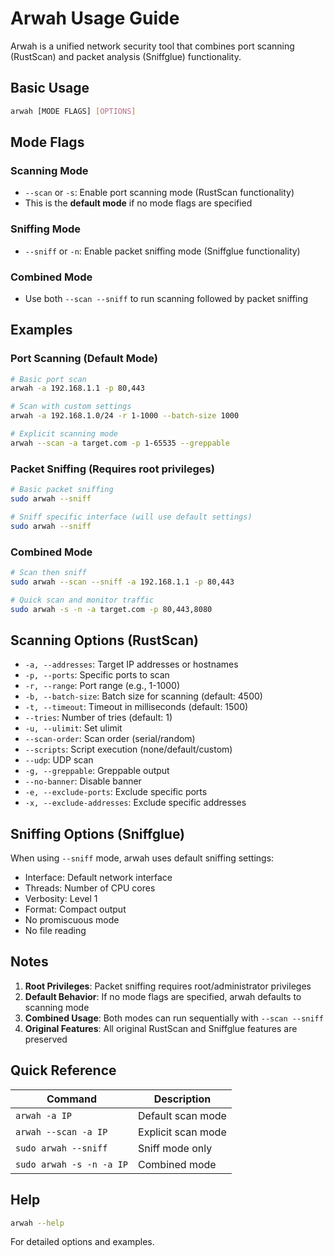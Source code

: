 # Arwah Usage Guide

Arwah is a unified network security tool that combines port scanning (RustScan) and packet analysis (Sniffglue) functionality.

## Basic Usage

```bash
arwah [MODE FLAGS] [OPTIONS]
```

## Mode Flags

### Scanning Mode
- `--scan` or `-s`: Enable port scanning mode (RustScan functionality)
- This is the **default mode** if no mode flags are specified

### Sniffing Mode  
- `--sniff` or `-n`: Enable packet sniffing mode (Sniffglue functionality)

### Combined Mode
- Use both `--scan --sniff` to run scanning followed by packet sniffing

## Examples

### Port Scanning (Default Mode)
```bash
# Basic port scan
arwah -a 192.168.1.1 -p 80,443

# Scan with custom settings
arwah -a 192.168.1.0/24 -r 1-1000 --batch-size 1000

# Explicit scanning mode
arwah --scan -a target.com -p 1-65535 --greppable
```

### Packet Sniffing (Requires root privileges)
```bash
# Basic packet sniffing
sudo arwah --sniff

# Sniff specific interface (will use default settings)
sudo arwah --sniff
```

### Combined Mode
```bash
# Scan then sniff
sudo arwah --scan --sniff -a 192.168.1.1 -p 80,443

# Quick scan and monitor traffic
sudo arwah -s -n -a target.com -p 80,443,8080
```

## Scanning Options (RustScan)

- `-a, --addresses`: Target IP addresses or hostnames
- `-p, --ports`: Specific ports to scan
- `-r, --range`: Port range (e.g., 1-1000)
- `-b, --batch-size`: Batch size for scanning (default: 4500)
- `-t, --timeout`: Timeout in milliseconds (default: 1500)
- `--tries`: Number of tries (default: 1)
- `-u, --ulimit`: Set ulimit
- `--scan-order`: Scan order (serial/random)
- `--scripts`: Script execution (none/default/custom)
- `--udp`: UDP scan
- `-g, --greppable`: Greppable output
- `--no-banner`: Disable banner
- `-e, --exclude-ports`: Exclude specific ports
- `-x, --exclude-addresses`: Exclude specific addresses

## Sniffing Options (Sniffglue)

When using `--sniff` mode, arwah uses default sniffing settings:
- Interface: Default network interface
- Threads: Number of CPU cores
- Verbosity: Level 1
- Format: Compact output
- No promiscuous mode
- No file reading

## Notes

1. **Root Privileges**: Packet sniffing requires root/administrator privileges
2. **Default Behavior**: If no mode flags are specified, arwah defaults to scanning mode
3. **Combined Usage**: Both modes can run sequentially with `--scan --sniff`
4. **Original Features**: All original RustScan and Sniffglue features are preserved

## Quick Reference

| Command | Description |
|---------|-------------|
| `arwah -a IP` | Default scan mode |
| `arwah --scan -a IP` | Explicit scan mode |
| `sudo arwah --sniff` | Sniff mode only |
| `sudo arwah -s -n -a IP` | Combined mode |

## Help

```bash
arwah --help
```

For detailed options and examples.